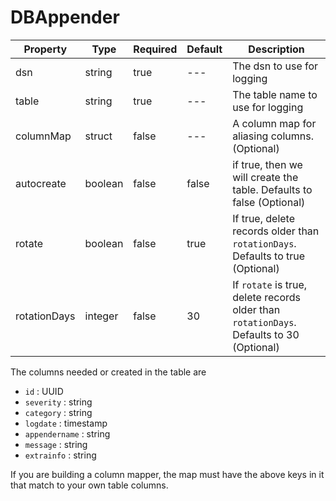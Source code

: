 # DBAppender

| Property     | Type    | Required | Default | Description                                                                              |
| ------------ | ------- | -------- | ------- | ---------------------------------------------------------------------------------------- |
| dsn          | string  | true     | ---     | The dsn to use for logging                                                               |
| table        | string  | true     | ---     | The table name to use for logging                                                        |
| columnMap    | struct  | false    | ---     | A column map for aliasing columns. (Optional)                                            |
| autocreate   | boolean | false    | false   | if true, then we will create the table. Defaults to false (Optional)                     |
| rotate       | boolean | false    | true    | If true, delete records older than `rotationDays`. Defaults to true (Optional)           |
| rotationDays | integer | false    | 30      | If `rotate` is true, delete records older than `rotationDays`. Defaults to 30 (Optional) |

The columns needed or created in the table are

* `id` : UUID
* `severity` : string
* `category` : string
* `logdate` : timestamp
* `appendername` : string
* `message` : string
* `extrainfo` : string

If you are building a column mapper, the map must have the above keys in it that match to your own table columns.
